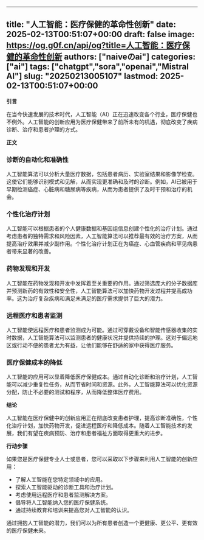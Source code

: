 
---
title: "人工智能：医疗保健的革命性创新"
date: 2025-02-13T00:51:07+00:00
draft: false
image: https://og.g0f.cn/api/og?title=人工智能：医疗保健的革命性创新
authors: ["naiveのai"]
categories: ["ai"]
tags: ["chatgpt","sora","openai","Mistral AI"]
slug: "20250213005107"
lastmod: 2025-02-13T00:51:07+00:00
---
**引言**

在当今快速发展的技术时代，人工智能（AI）正在迅速改变各个行业，医疗保健也不例外。人工智能的创新应用为医疗保健带来了前所未有的机遇，彻底改变了疾病诊断、治疗和患者护理的方式。

**正文**

### 诊断的自动化和准确性

人工智能算法可以分析大量医疗数据，包括患者病历、实验室结果和影像学检查。这使它们能够识别模式和见解，从而实现更准确和及时的诊断。例如，AI已被用于早期检测癌症、心脏病和糖尿病等疾病，从而为患者提供了及时干预和治疗的机会。

### 个性化治疗计划

人工智能可以根据患者的个人健康数据和基因组信息创建个性化的治疗计划。通过考虑患者的独特需求和风险因素，人工智能算法可以推荐最有效的治疗方案，从而提高治疗效果并减少副作用。个性化治疗计划正在为癌症、心血管疾病和罕见病患者带来显著的改善。

### 药物发现和开发

人工智能在药物发现和开发中发挥着至关重要的作用。通过筛选庞大的分子数据库并预测新药的有效性和安全性，人工智能算法可以加快药物开发过程并提高成功率。这为治疗复杂疾病和满足未满足的医疗需求提供了巨大的潜力。

### 远程医疗和患者监测

人工智能使远程医疗和患者监测成为可能。通过可穿戴设备和智能传感器收集的实时数据，人工智能算法可以监测患者的健康状况并提供持续的护理。这对于偏远地区或行动不便的患者尤为有益，让他们能够在舒适的家中获得医疗服务。

### 医疗保健成本的降低

人工智能的应用可以显着降低医疗保健成本。通过自动化诊断和治疗计划，人工智能可以减少重复性任务，从而节省时间和资源。此外，人工智能算法可以优化资源分配，防止不必要的测试和程序，从而降低整体医疗费用。

**结论**

人工智能在医疗保健中的创新应用正在彻底改变患者护理，提高诊断准确性，个性化治疗计划，加快药物开发，促进远程医疗和降低成本。随着人工智能技术的发展，我们有望在疾病预防、治疗和患者福祉方面取得更重大的进步。

**行动步骤**

如果您是医疗保健专业人士或患者，您可以采取以下步骤来利用人工智能的创新应用：

* 了解人工智能在您特定领域中的应用。
* 探索人工智能驱动的诊断工具和治疗计划。
* 考虑使用远程医疗和患者监测解决方案。
* 倡导将人工智能纳入您的医疗保健系统。
* 通过持续教育和培训来提高您对人工智能的认识。

通过拥抱人工智能的潜力，我们可以为所有患者创造一个更健康、更公平、更有效的医疗保健未来。